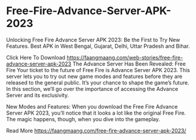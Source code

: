 # Free-Fire-Advance-Server-APK-2023
Unlocking Free Fire Advance Server APK 2023: Be the First to Try New Features. Best APK in West Bengal, Gujarat, Delhi, Uttar Pradesh and Bihar.


Click Here To Download https://faangmaang.com/web-stories/free-fire-advance-server-apk-2023
The Advance Server Has Been Revealed: Free Fire Your ticket to the future of Free Fire is Advance Server APK 2023. This server lets you to try out new game modes and features before they are released to the general public. It’s your chance to shape the game’s future. In this section, we’ll go over the importance of accessing the Advance Server and its exclusivity.

New Modes and Features: When you download the Free Fire Advance Server APK 2023, you’ll notice that it looks a lot like the original Free Fire. The magic happens, though, when you dive into the gameplay.

Read More https://faangmaang.com/free-fire-advance-server-apk-2023/

 
